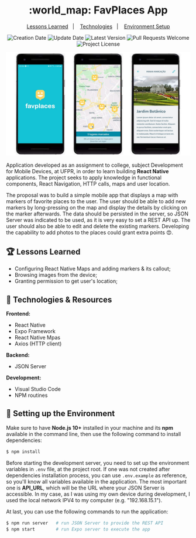 <h1 align="center">
  :world_map: FavPlaces App
</h1>

<p align="center">
  <a href="#trophy-lessons-learned">Lessons Learned</a>&nbsp;&nbsp;&nbsp;|&nbsp;&nbsp;&nbsp;
  <a href="#rocket-technologies--resources">Technologies</a>&nbsp;&nbsp;&nbsp;|&nbsp;&nbsp;&nbsp;
  <a href="#hammer-setting-up-the-environment">Environment Setup</a>
</p>

<p align="center">
  <img src="https://img.shields.io/static/v1?labelColor=000000&color=15c3d6&label=created%20at&message=Feb%202021" alt="Creation Date" />

  <img src="https://img.shields.io/github/last-commit/juliolmuller/favplaces-app?label=updated%20at&labelColor=000000&color=15c3d6" alt="Update Date" />

  <img src="https://img.shields.io/github/v/tag/juliolmuller/favplaces-app?label=latest%20version&labelColor=000000&color=15c3d6" alt="Latest Version" />

  <img src="https://img.shields.io/static/v1?labelColor=000000&color=15c3d6&label=PRs&message=welcome" alt="Pull Requests Welcome" />

  <img src="https://img.shields.io/github/license/juliolmuller/favplaces-app?labelColor=000000&color=15c3d6" alt="Project License" />
</p>

![Application snapshot](./.github/app-overview.jpg)

Application developed as an assignment to college, subject Development for Mobile Devices, at UFPR, in order to learn building **React Native** applications. The project seeks to apply knowledge in functional components, React Navigation, HTTP calls, maps and user location.

The proposal was to build a simple mobile app that displays a map with markers of favorite places to the user. The user should be able to add new markers by long-pressing on the map and display the details by clicking on the marker afterwards. The data should be persisted in the server, so JSON Server was indicated to be used, as it is very easy to set a REST API up. The user should also be able to edit and delete the existing markers. Developing the capability to add photos to the places could grant extra points 😍.

## :trophy: Lessons Learned

- Configuring React Native Maps and adding markers & its callout;
- Browsing images from the device;
- Granting permission to get user's location;

## :rocket: Technologies & Resources

**Frontend:**
- React Native
- Expo Framework
- React Native Mpas
- Axios (HTTP client)

**Backend:**
- JSON Server

**Development:**
- Visual Studio Code
- NPM routines

## :hammer: Setting up the Environment

Make sure to have **Node.js 10+** installed in your machine and its **npm** available in the command line, then use the following command to install dependencies:

```bash
$ npm install
```

Before starting the development server, you need to set up the environment variables in `.env` file, at the project root. If one was not created after dependencies installation process, you can use `.env.example` as reference, so you'll know all variables available in the application. The most important one is **API_URL**, which will be the URL where your JSON Server is accessible. In my case, as I was using my own device during development, I used the local network IPV4 to my computer (e.g. "192.168.15.1").

At last, you can use the following commands to run the application:

```bash
$ npm run server   # run JSON Server to provide the REST API
$ npm start        # run Expo server to execute the app
```
